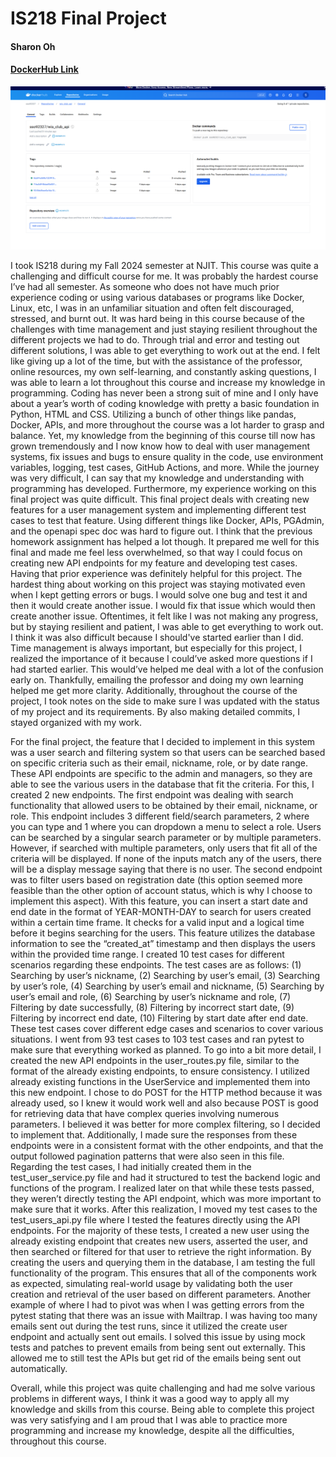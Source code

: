 # IS218 Final Project
#### Sharon Oh 

#### [DockerHub Link](https://hub.docker.com/repository/docker/sso92327/wis_club_api/general) 

![DockerHub Screenshot](dockerhub.png)

I took IS218 during my Fall 2024 semester at NJIT. This course was quite a challenging and difficult course for me. It was probably the hardest course I’ve had all semester. As someone who does not have much prior experience coding or using various databases or programs like Docker, Linux, etc, I was in an unfamiliar situation and often felt discouraged, stressed, and burnt out. It was hard being in this course because of the challenges with time management and just staying resilient throughout the different projects we had to do. Through trial and error and testing out different solutions, I was able to get everything to work out at the end. I felt like giving up a lot of the time, but with the assistance of the professor, online resources, my own self-learning, and constantly asking questions, I was able to learn a lot throughout this course and increase my knowledge in programming. Coding has never been a strong suit of mine and I only have about a year’s worth of coding knowledge with pretty a basic foundation in Python, HTML and CSS. Utilizing a bunch of other things like pandas, Docker, APIs, and more throughout the course was a lot harder to grasp and balance. Yet, my knowledge from the beginning of this course till now has grown tremendously and I now know how to deal with user management systems, fix issues and bugs to ensure quality in the code, use environment variables, logging, test cases, GitHub Actions, and more. While the journey was very difficult, I can say that my knowledge and understanding with programming has developed. Furthermore, my experience working on this final project was quite difficult. This final project deals with creating new features for a user management system and implementing different test cases to test that feature. Using different things like Docker, APIs, PGAdmin, and the openapi spec doc was hard to figure out. I think that the previous homework assignment has helped a lot though. It prepared me well for this final and made me feel less overwhelmed, so that way I could focus on creating new API endpoints for my feature and developing test cases. Having that prior experience was definitely helpful for this project. The hardest thing about working on this project was staying motivated even when I kept getting errors or bugs. I would solve one bug and test it and then it would create another issue. I would fix that issue which would then create another issue. Oftentimes, it felt like I was not making any progress, but by staying resilient and patient, I was able to get everything to work out. I think it was also difficult because I should've started earlier than I did. Time management is always important, but especially for this project, I realized the importance of it because I could’ve asked more questions if I had started earlier. This would’ve helped me deal with a lot of the confusion early on. Thankfully, emailing the professor and doing my own learning helped me get more clarity. Additionally, throughout the course of the project, I took notes on the side to make sure I was updated with the status of my project and its requirements. By also making detailed commits, I stayed organized with my work. 

For the final project, the feature that I decided to implement in this system was a user search and filtering system so that users can be searched based on specific criteria such as their email, nickname, role, or by date range. These API endpoints are specific to the admin and managers, so they are able to see the various users in the database that fit the criteria. For this, I created 2 new endpoints. The first endpoint was dealing with search functionality that allowed users to be obtained by their email, nickname, or role. This endpoint includes 3 different field/search parameters, 2 where you can type and 1 where you can dropdown a menu to select a role. Users can be searched by a singular search parameter or by multiple parameters. However, if searched with multiple parameters, only users that fit all of the criteria will be displayed. If none of the inputs match any of the users, there will be a display message saying that there is no user. The second endpoint was to filter users based on registration date (this option seemed more feasible than the other option of account status, which is why I choose to implement this aspect). With this feature, you can insert a start date and end date in the format of YEAR-MONTH-DAY to search for users created within a certain time frame. It checks for a valid input and a logical time before it begins searching for the users. This feature utilizes the database information to see the “created_at” timestamp and then displays the users within the provided time range. I created 10 test cases for different scenarios regarding these endpoints. The test cases are as follows: (1) Searching by user’s nickname, (2) Searching by user’s email, (3) Searching by user’s role, (4) Searching by user’s email and nickname, (5) Searching by user’s email and role, (6) Searching by user’s nickname and role, (7) Filtering by date successfully, (8) Filtering by incorrect start date, (9) Filtering by incorrect end date, (10) Filtering by start date after end date. These test cases cover different edge cases and scenarios to cover various situations. I went from 93 test cases to 103 test cases and ran pytest to make sure that everything worked as planned. To go into a bit more detail, I created the new API endpoints in the user_routes.py file, similar to the format of the already existing endpoints, to ensure consistency. I utilized already existing functions in the UserService and implemented them into this new endpoint. I chose to do POST for the HTTP method because it was already used, so I knew it would work well and also because POST is good for retrieving data that have complex queries involving numerous parameters. I believed it was better for more complex filtering, so I decided to implement that. Additionally, I made sure the responses from these endpoints were in a consistent format with the other endpoints, and that the output followed pagination patterns that were also seen in this file. Regarding the test cases, I had initially created them in the test_user_service.py file and had it structured to test the backend logic and functions of the program. I realized later on that while these tests passed, they weren’t directly testing the API endpoint, which was more important to make sure that it works. After this realization, I moved my test cases to the test_users_api.py file where I tested the features directly using the API endpoints. For the majority of these tests, I created a new user using the already existing endpoint that creates new users, asserted the user, and then searched or filtered for that user to retrieve the right information. By creating the users and querying them in the database, I am testing the full functionality of the program. This ensures that all of the components work as expected, simulating real-world usage by validating both the user creation and retrieval of the user based on different parameters. Another example of where I had to pivot was when I was getting errors from the pytest stating that there was an issue with Mailtrap. I was having too many emails sent out during the test runs, since it utilized the create user endpoint and actually sent out emails. I solved this issue by using mock tests and patches to prevent emails from being sent out externally. This allowed me to still test the APIs but get rid of the emails being sent out automatically. 

Overall, while this project was quite challenging and had me solve various problems in different ways, I think it was a good way to apply all my knowledge and skills from this course. Being able to complete this project was very satisfying and I am proud that I was able to practice more programming and increase my knowledge, despite all the difficulties, throughout this course. 



